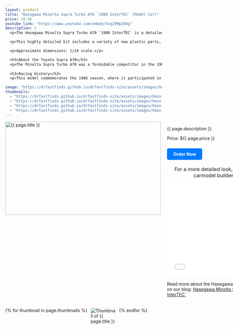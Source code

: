 ```yaml
---
layout: product
title: "Hasegawa Minolta Supra Turbo A70 `1988 InterTEC` (Model Car)"
price: 18.56
youtube_link: "https://www.youtube.com/embed/Xxq29MpZ69g"
description: |
  <p>The Hasegawa Minolta Supra Turbo A70 `1988 InterTEC` is a detailed 1/24 scale model car kit that replicates the iconic racing machine that competed in the All Japan Touring Car Championship. This model captures the spirit of the Toyota Supra with its striking design and impressive performance history.</p>

  <p>This highly detailed kit includes a variety of new plastic parts, allowing builders to recreate the wide-body, Minolta-colored machine introduced in the final round of the JTC in 1988. Whether you're a collector or a hobbyist, this model provides a rewarding building experience and an impressive display piece for any motorsport enthusiast.</p>

  <p>Approximate dimensions: 1/24 scale.</p>

  <h3>About the Toyota Supra A70</h3>
  <p>The Minolta Supra Turbo A70 was a formidable competitor in the 1988 All Japan Touring Car Championship. Known for its sleek design and turbocharged power, it raced under the Tom's team banner, showcasing the engineering prowess of Toyota.</p>
  
  <h3>Racing History</h3>
  <p>This model commemorates the 1988 season, where it participated in the final round at Fuji Speedway, driven by G. Reese and P. Barilla. The Toyota Supra's success on the track made it a beloved icon among racing enthusiasts.</p>

image: "https://drfastfinds.github.io/drfastfinds-site/assets/images/hmin.jpg"
thumbnails:
  - "https://drfastfinds.github.io/drfastfinds-site/assets/images/hmin-1.jpg"
  - "https://drfastfinds.github.io/drfastfinds-site/assets/images/hmin-2.jpg"
  - "https://drfastfinds.github.io/drfastfinds-site/assets/images/hmin-3.jpg"
  - "https://drfastfinds.github.io/drfastfinds-site/assets/images/hmin-4.jpg"
---
```


<div class="product-detail">
    <div class="product-image-box">
        <img class="main-image" src="{{ page.image }}" alt="{{ page.title }}">
    </div>
    <div class="product-text">
        <p>{{ page.description }}</p>
        <p>Price: ${{ page.price }}</p>
        <a href="{{ site.baseurl }}/order" class="buy-now">Order Now</a>
        <p class="youtube-link">For a more detailed look, check out T-GARAGE carmodel builder's video here: 
            <iframe width="560" height="315" src="{{ page.youtube_link }}" frameborder="0" allowfullscreen></iframe>
        </p>
        <p>Read more about the Hasegawa Minolta Supra Turbo A70 on our blog: 
            <a href="https://drfastfinds.github.io/drfastfinds-site/collectibles/model%20kits/hasegawa/toyota/minolta/2024/09/25/hasegawa-minolta.html" target="_blank">Hasegawa Minolta Supra Turbo A70 `1988 InterTEC`</a>
        </p>
    </div>
</div>

<div class="thumbnail-carousel">
    {% for thumbnail in page.thumbnails %}
    <img class="thumbnail" src="{{ thumbnail }}" alt="Thumbnail of {{ page.title }}">
    {% endfor %}
</div>

<style>
.product-detail {
    display: flex;
    align-items: flex-start;
    gap: 20px;
    margin-bottom: 20px;
}

.product-image-box {
    flex-shrink: 0;
    width: 500px; 
    height: 300px; 
    overflow: hidden; 
}

.main-image {
    width: 100%; 
    height: 100%; 
    object-fit: contain; 
    display: block;
}

.product-text {
    max-width: 400px;
    flex-grow: 1;
}

.thumbnail-carousel {
    margin-top: 20px;
    display: flex;
    flex-wrap: wrap; 
    gap: 10px;
    justify-content: flex-start;
}

.thumbnail {
    max-width: 80px;
    cursor: pointer;
    border: 1px solid #ddd;
    border-radius: 4px;
}

.youtube-link {
    text-align: center;
    margin-top: 20px;
    font-size: 16px;
}

.buy-now {
    display: inline-block;
    padding: 10px 20px;
    margin-top: 10px;
    background-color: #007bff;
    color: #fff;
    text-decoration: none;
    border-radius: 5px;
    font-weight: bold;
    text-align: center;
}

.buy-now:hover {
    background-color: #0056b3;
}
</style>

<script>
document.addEventListener('DOMContentLoaded', function() {
    const mainImage = document.querySelector('.main-image');
    const thumbnails = document.querySelectorAll('.thumbnail');

    thumbnails.forEach(thumbnail => {
        thumbnail.addEventListener('click', function() {
            mainImage.src = this.src;
        });
    });
});
</script>
